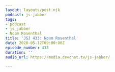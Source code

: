 ```yaml
---
layout: layouts/post.njk
podcast: js-jabber
tags:
- podcast
- js_jabber
- Noam Rosenthal
title: 'JSJ 433: Noam Rosenthal'
date: 2020-05-12T09:00:00Z
episode_number: 433
duration: ''
audio_url: https://media.devchat.tv/js-jabber/

---
```

